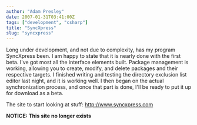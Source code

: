 ```yaml
---
author: "Adam Presley"
date: 2007-01-31T03:41:00Z
tags: ["development", "csharp"]
title: "SyncXpress"
slug: "syncxpress"
---
```


Long under development, and not due to complexity, has my program
SyncXpress been. I am happy to state that it is nearly done with the
first beta. I've got most all the interface elements built. Package
management is working, allowing you to create, modify, and delete
packages and their respective targets. I finished writing and testing
the directory exclusion list editor last night, and it is working well.
I then began on the actual synchronization process, and once that part
is done, I'll be ready to put it up for download as a beta.

The site to start looking at stuff: <http://www.syncxpress.com>

**NOTICE: This site no longer exists**